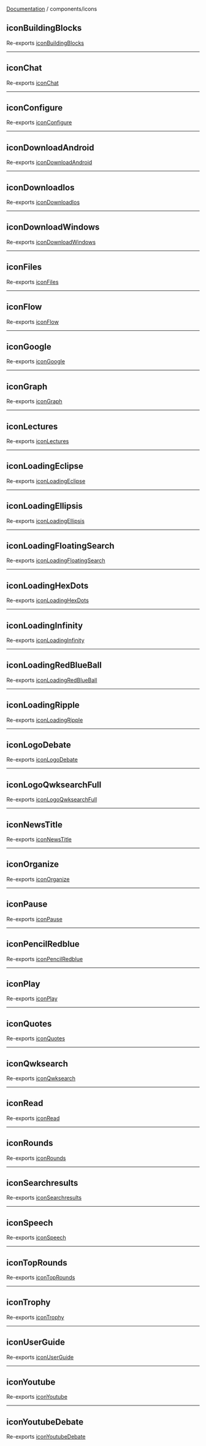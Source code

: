 [Documentation](../modules.md) / components/icons

## iconBuildingBlocks

Re-exports [iconBuildingBlocks](icons.md#iconbuildingblocks)

***

## iconChat

Re-exports [iconChat](icons.md#iconchat)

***

## iconConfigure

Re-exports [iconConfigure](icons.md#iconconfigure)

***

## iconDownloadAndroid

Re-exports [iconDownloadAndroid](icons.md#icondownloadandroid)

***

## iconDownloadIos

Re-exports [iconDownloadIos](icons.md#icondownloadios)

***

## iconDownloadWindows

Re-exports [iconDownloadWindows](icons.md#icondownloadwindows)

***

## iconFiles

Re-exports [iconFiles](icons.md#iconfiles)

***

## iconFlow

Re-exports [iconFlow](icons.md#iconflow)

***

## iconGoogle

Re-exports [iconGoogle](icons.md#icongoogle)

***

## iconGraph

Re-exports [iconGraph](icons.md#icongraph)

***

## iconLectures

Re-exports [iconLectures](icons.md#iconlectures)

***

## iconLoadingEclipse

Re-exports [iconLoadingEclipse](icons.md#iconloadingeclipse)

***

## iconLoadingEllipsis

Re-exports [iconLoadingEllipsis](icons.md#iconloadingellipsis)

***

## iconLoadingFloatingSearch

Re-exports [iconLoadingFloatingSearch](icons.md#iconloadingfloatingsearch)

***

## iconLoadingHexDots

Re-exports [iconLoadingHexDots](icons.md#iconloadinghexdots)

***

## iconLoadingInfinity

Re-exports [iconLoadingInfinity](icons.md#iconloadinginfinity)

***

## iconLoadingRedBlueBall

Re-exports [iconLoadingRedBlueBall](icons.md#iconloadingredblueball)

***

## iconLoadingRipple

Re-exports [iconLoadingRipple](icons.md#iconloadingripple)

***

## iconLogoDebate

Re-exports [iconLogoDebate](icons.md#iconlogodebate)

***

## iconLogoQwksearchFull

Re-exports [iconLogoQwksearchFull](icons.md#iconlogoqwksearchfull)

***

## iconNewsTitle

Re-exports [iconNewsTitle](icons.md#iconnewstitle)

***

## iconOrganize

Re-exports [iconOrganize](icons.md#iconorganize)

***

## iconPause

Re-exports [iconPause](icons.md#iconpause)

***

## iconPencilRedblue

Re-exports [iconPencilRedblue](icons.md#iconpencilredblue)

***

## iconPlay

Re-exports [iconPlay](icons.md#iconplay)

***

## iconQuotes

Re-exports [iconQuotes](icons.md#iconquotes)

***

## iconQwksearch

Re-exports [iconQwksearch](icons.md#iconqwksearch)

***

## iconRead

Re-exports [iconRead](icons.md#iconread)

***

## iconRounds

Re-exports [iconRounds](icons.md#iconrounds)

***

## iconSearchresults

Re-exports [iconSearchresults](icons.md#iconsearchresults)

***

## iconSpeech

Re-exports [iconSpeech](icons.md#iconspeech)

***

## iconTopRounds

Re-exports [iconTopRounds](icons.md#icontoprounds)

***

## iconTrophy

Re-exports [iconTrophy](icons.md#icontrophy)

***

## iconUserGuide

Re-exports [iconUserGuide](icons.md#iconuserguide)

***

## iconYoutube

Re-exports [iconYoutube](icons.md#iconyoutube)

***

## iconYoutubeDebate

Re-exports [iconYoutubeDebate](icons.md#iconyoutubedebate)
